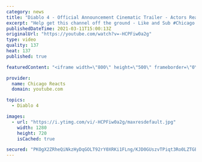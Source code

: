 ```yaml
---
category: news
title: "Diablo 4 - Official Announcement Cinematic Trailer - Actors React"
excerpt: "Help get this channel off the ground - Like and Sub #Chicago #Blind #React."
publishedDateTime: 2021-03-11T15:00:13Z
originalUrl: "https://youtube.com/watch?v=-HCPFiw0a2g"
type: video
quality: 137
heat: 137
published: true

featuredContent: "<iframe width=\"800\" height=\"500\" frameborder=\"0\" src=\"https://www.youtube.com/embed/-HCPFiw0a2g\" allow=\"accelerometer; autoplay; encrypted-media; gyroscope; picture-in-picture\" allowfullscreen></iframe>"

provider:
  name: Chicago Reacts
  domain: youtube.com

topics:
  - Diablo 4

images:
  - url: "https://i.ytimg.com/vi/-HCPFiw0a2g/maxresdefault.jpg"
    width: 1280
    height: 720
    isCached: true

secured: "PKOgX2ZRheQiNkzHyDqGOLT92rY0XRKi1FLng/KJD0GUszvTPiqt3Ro0LZTGEuzrX0Z/cj9CrSpNA0ZvhqrxPuSRfAFLkMIU8SAu2kYWoajNPJkwiayCTNH4xKbSsDnE3di2NFafLos5ddcAs8q0hLlLcg47OAuQiGJCHWUQEtT4qcO4HVrYjQOxWzLd+emqa8pQAO/m2woikZ4M3zYAh7S3vO/kYUVKoOU76u5KRuddDqNDN5pSc853AN8YqWjekeMmJXyeE8wRpKTJ3/OQawKNTNHaoOuY3yL1jW572BmR+1oHzSBrI/kRN4vE5BQX+VLK3BRR5LoOp1Dq6nezjDTkQQsH0iCw0N6FlZD31xUfbTya0NejwVPlqN6bglrSh0THucTTk3UEGqhH7ZDiMycyAEf3dYQ4Kzn6JprKCfCBrseWZIzDC+wWftyvv65z;sqlBXT4ZPMT4r8etjBbX/Q=="
---
```


